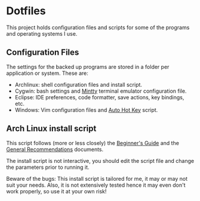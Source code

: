 Dotfiles
========

This project holds configuration files and scripts for some of the programs and operating systems I use.

Configuration Files
-------------------

The settings for the backed up programs are stored in a folder per application or system. These are:

* Archlinux: shell configuration files and install script.
* Cygwin: bash settings and [Mintty](http://code.google.com/p/mintty/) terminal emulator configuration file.
* Eclipse: IDE preferences, code formatter, save actions, key bindings, etc.
* Windows: Vim configuration files and [Auto Hot Key](http://www.autohotkey.com/) script.

Arch Linux install script
-------------------------

This script follows (more or less closely) the [Beginner's Guide](https://wiki.archlinux.org/index.php/Beginners%27_Guide) and the [General Recommendations](https://wiki.archlinux.org/index.php/General_Recommendations) documents.

The install script is not interactive, you should edit the script file and change the parameters prior to running it.

Beware of the bugs: This install script is tailored for me, it may or may not suit your needs. Also, it is not extensively tested hence it may even don't work properly, so use it at your own risk!
